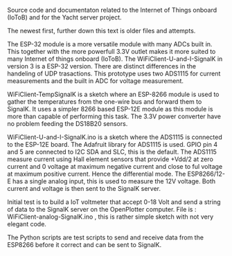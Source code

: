 Source code and documentaton related to the Internet of Things onboard (IoToB) and for the Yacht server project.

The newest first, further down this text is older files and attempts. 

The ESP-32 module is a more versatile module with many ADCs built in. This together with the more powerfull 3.3V 
outlet makes it more suited to many Internet of things onboard (IoToB). The WiFiClient-U-and-I-SignalK in version 3 
is a ESP-32 version. There are distinct differences in the handeling of UDP trasactions. This prototype uses two
ADS1115 for current measurements and the built in ADC for voltage measurement.

WiFiClient-TempSignalK is a sketch where an  ESP-8266 module is used to gather the temperatures from the one-wire bus and forward them to SignalK. It uses a simpler 8266 based ESP-12E module as this module is more than capable of performing 
this task. The 3.3V power converter have no problem feeding the DS18B20 sensors.

WiFiClient-U-and-I-SignalK.ino is a sketch where the ADS1115 is connected to the ESP-12E board. The Adafruit library 
for ADS1115 is used. GPIO pin 4 and 5 are connected to I2C SDA and SLC, this is the default. 
The ADS1115 measure current using Hall element sensors that provide +Vdd/2 at zero current and 0 voltage at 
maximum negative current and close to ful voltage at maximum positive current. Hence the differential mode.
The ESP8266/12-E has a single analog input, this is used to measure the 12V voltage. 
Both current and voltage is then sent to the SignalK server. 


Initial test is to build a IoT voltmeter that accept 0-18 Volt and send a string of data to the SignalK server 
on the OpenPlotter computer. File is : WiFiClient-analog-SignalK.ino , this is rather simple sketch with 
not very elegant code. 

The Python scripts are test scripts to send and receive data from the ESP8266 before it correct and can 
be sent to SignalK.
